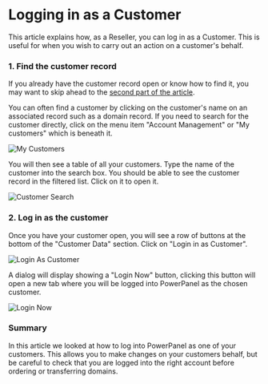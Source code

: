 # Logging in as a Customer
This article explains how, as a Reseller, you can log in as a Customer. This is useful for when you wish to carry out an action on a customer's behalf.

### 1. Find the customer record

If you already have the customer record open or know how to find it, you may want to skip ahead to the [second part of the article](#login).

You can often find a customer by clicking on the customer's name on an associated record such as a domain record. If you need to search for the customer directly, click on the menu item "Account Management" or "My customers" which is beneath it.

![My Customers](/supportpages/images/my_customers.png)

You will then see a table of all your customers. Type the name of the customer into the search box. You should be able to see the customer record in the filtered list. Click on it to open it.

![Customer Search](/supportpages/images/customer_search.png)

### <span id="login">2. Log in as the customer</span>

Once you have your customer open, you will see a row of buttons at the bottom of the "Customer Data" section. Click on "Login in as Customer".

![Login As Customer](/supportpages/images/login_as_customer.png)

A dialog will display showing a "Login Now" button, clicking this button will open a new tab where you will be logged into PowerPanel as the chosen customer.

![Login Now](/supportpages/images/login_now.png)

### Summary

In this article we looked at how to log into PowerPanel as one of your customers. This allows you to make changes on your customers behalf, but be careful to check that you are logged into the right account before ordering or transferring domains.

